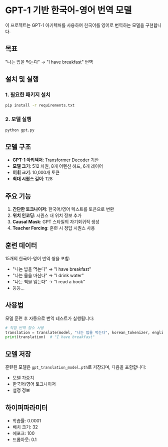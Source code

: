 # GPT-1 기반 한국어-영어 번역 모델

이 프로젝트는 GPT-1 아키텍처를 사용하여 한국어를 영어로 번역하는 모델을 구현합니다.

## 목표
"나는 밥을 먹는다" → "I have breakfast" 번역

## 설치 및 실행

### 1. 필요한 패키지 설치
```bash
pip install -r requirements.txt
```

### 2. 모델 실행
```bash
python gpt.py
```

## 모델 구조

- **GPT-1 아키텍처**: Transformer Decoder 기반
- **모델 크기**: 512 차원, 8개 어텐션 헤드, 6개 레이어
- **어휘 크기**: 10,000개 토큰
- **최대 시퀀스 길이**: 128

## 주요 기능

1. **간단한 토크나이저**: 한국어/영어 텍스트를 토큰으로 변환
2. **위치 인코딩**: 시퀀스 내 위치 정보 추가
3. **Causal Mask**: GPT 스타일의 자기회귀적 생성
4. **Teacher Forcing**: 훈련 시 정답 시퀀스 사용

## 훈련 데이터

15개의 한국어-영어 번역 쌍을 포함:
- "나는 밥을 먹는다" → "I have breakfast"
- "나는 물을 마신다" → "I drink water"
- "나는 책을 읽는다" → "I read a book"
- 등등...

## 사용법

모델 훈련 후 자동으로 번역 테스트가 실행됩니다:

```python
# 직접 번역 함수 사용
translation = translate(model, "나는 밥을 먹는다", korean_tokenizer, english_tokenizer)
print(translation)  # "I have breakfast"
```

## 모델 저장

훈련된 모델은 `gpt_translation_model.pth`로 저장되며, 다음을 포함합니다:
- 모델 가중치
- 한국어/영어 토크나이저
- 설정 정보

## 하이퍼파라미터

- 학습률: 0.0001
- 배치 크기: 32
- 에포크: 100
- 드롭아웃: 0.1
